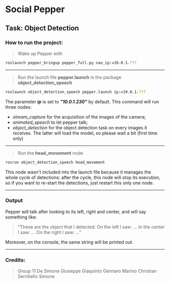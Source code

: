 # Social Pepper
## Task: Object Detection

### How to run the project:

>Wake up Pepper with
```sh
roslaunch pepper_bringup pepper_full.py nao_ip:=10.0.1.???
```
***

>Run the launch file **pepper.launch** in the package **object_detection_speech**
```sh
roslaunch object_detection_speech pepper.launch ip:=10.0.1.???
```
The parameter **_ip_** is set to **_"10.0.1.230"_** by default.
This command will run three nodes: 
- *stream_capture* for the acquisition of the images of the camera;
- *animated_speech* to let pepper talk;
- *object_detection* for the object detection task on every images it receives.
The latter will load the model, so please wait a bit (first time only)
***

>Run the **head_movement** node
```sh
rosrun object_detection_speech head_movement
```
This node wasn't included into the launch file because it manages the whole cycle of detections:
after the cycle, this node will stop its execution, so if you want to re-start the detections, 
just restart this only one node.
***

### Output
Pepper will talk after looking to its left, right and center, and will say something like:
>"These are the object that I detected:
>On the left I saw: ...
>In the center I saw: ...
>On the right I saw: ..."

Moreover, on the console, the same string will be printed out.
***


### Credits:
>Group 11
>De Simone Giuseppe
>Giaquinto Gennaro
>Marino Christian
>Serritiello Simone
